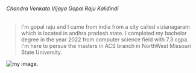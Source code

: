 ###### Chandra Venkata Vijaya Gopal Raju Kalidindi
> I'm gopal raju and I came from india from a city called vizianagaram which is located in andhra pradesh state. I completed my bachelor degree in the year 2022 from computer science field with 7.3 cgpa. I'm here to persue the masters in ACS branch in NorthWest Missouri State University.

![my image](![image](https://user-images.githubusercontent.com/122591663/215019538-aefa67e7-11a4-4d44-b23d-c6986d7b321a.png)).


